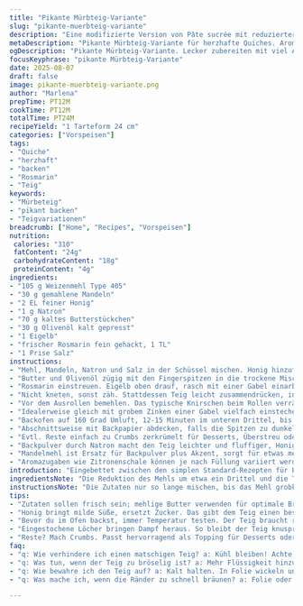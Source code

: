 ```yaml
---
title: "Pikante Mürbteig-Variante"
slug: "pikante-muerbteig-variante"
description: "Eine modifizierte Version von Pâte sucrée mit reduzierter Mehlsorte, angepassten Fettanteilen und einer Prise Rosmarin für mehr Tiefe. Butter wurde teils durch Olivenöl ersetzt, Zucker durch Honig und Backpulver durch Natron mit Zitronensaft geglättet. Die Teigkonsistenz wird schotterig, mit kleinen Stücken, noch vor dem Zusammenziehen. Erkennt man am Geräusch in der Küchenmaschine, einem leichten Rascheln, sobald der Teig bröselig wird. Eiermenge reduziert und durch Eigelb ersetzt für zartere Bindung. Wichtig: Dauer der Arbeit spürbar an der Temperatur des Teiges erkennen, nicht nur Zeit. Schmeckt sehr gut mit herben Belägen, passt zu pikanten Quiches oder kräftigem Käse."
metaDescription: "Pikante Mürbteig-Variante für herzhafte Quiches. Aromatisch durch Rosmarin, leicht und knusprig. Ideal für Käse- oder Gemüsefüllungen."
ogDescription: "Pikante Mürbteig-Variante. Lecker zubereiten mit viel Aroma von Rosmarin. Perfekt für herzhaften Genuss. Eignet sich für Quiches oder Tartes."
focusKeyphrase: "pikante Mürbteig-Variante"
date: 2025-08-07
draft: false
image: pikante-muerbteig-variante.png
author: "Marlena"
prepTime: PT12M
cookTime: PT12M
totalTime: PT24M
recipeYield: "1 Tarteform 24 cm"
categories: ["Vorspeisen"]
tags:
- "Quiche"
- "herzhaft"
- "backen"
- "Rosmarin"
- "Teig"
keywords:
- "Mürbeteig"
- "pikant backen"
- "Teigvariationen"
breadcrumb: ["Home", "Recipes", "Vorspeisen"]
nutrition: 
 calories: "310"
 fatContent: "24g"
 carbohydrateContent: "18g"
 proteinContent: "4g"
ingredients:
- "105 g Weizenmehl Type 405"
- "30 g gemahlene Mandeln"
- "2 EL feiner Honig"
- "1 g Natron"
- "70 g kaltes Butterstückchen"
- "30 g Olivenöl kalt gepresst"
- "1 Eigelb"
- "frischer Rosmarin fein gehackt, 1 TL"
- "1 Prise Salz"
instructions:
- "Mehl, Mandeln, Natron und Salz in der Schüssel mischen. Honig hinzufügen und unterrühren, sollte leicht klebrig wirken, sonst noch ein Löffel Wasser."
- "Butter und Olivenöl zügig mit den Fingerspitzen in die trockene Mischung reiben, bis es schotterig aussieht. Achtung: Nicht zu lange, sonst wird es schmierig."
- "Rosmarin einstreuen. Eigelb oben drauf, rasch mit einer Gabel einarbeiten, nur so lange bis der Teig zusammenkommt, klumpig und doch formenfähig."
- "Nicht kneten, sonst zäh. Stattdessen Teig leicht zusammendrücken, in Klarsichtfolie schlängeln und mindestens 20 Minuten kaltstellen; kälter macht fest für späteres Ausrollen."
- "Vor dem Ausrollen bemehlen. Das typische Knirschen beim Rollen verrät, ob die Masse noch zu kalt ist oder zu trocken – wichtig, um Risse zu vermeiden."
- "Idealerweise gleich mit grobem Zinken einer Gabel vielfach einstechen, dient als Dampfventil. Kein Blindbacken, dann wird die Textur krümelig-fest, wie sie soll."
- "Backofen auf 160 Grad Umluft, 12-15 Minuten im unteren Drittel, bis goldgelb und nicht zu braun an den Rändern, leicht fest anfühlend."
- "Abschnittsweise mit Backpapier abdecken, falls die Spitzen zu dunkel werden. Aromatisch leicht nach Rosmarin, aber nicht dominant — eher unterschwellig."
- "Evtl. Reste einfach zu Crumbs zerkrümelt für Desserts, Überstreu oder Eis."
- "Backpulver durch Natron macht den Teig leichter und fluffiger, Honig ersetzt Zucker mit weniger Süße und leichter Karamellnote, Olivenöl bringt samtige Herbheit."
- "Mandelmehl ist Ersatz für Backpulver plus Akzent, sorgt für etwas mehr Biss und tieferen Geschmack, verhindert zu totale Süße."
- "Aromazugaben wie Zitronenschale können je nach Füllung variiert werden, dann eher frisch und hell halten."
introduction: "Eingebettet zwischen den simplen Standard-Rezepten für Pâte sucrée, habe ich kleine Anpassungen gesucht. Die typische Mürbeteig-Süße sollte etwas abgefedert werden, um mehr Raum fürs Aroma zu lassen. Heraus kam eine pikante Mischung mit weniger industriellem Zucker, dafür mit Honig, der beim Backen eine leichte, kaum spürbare Karamellnote freisetzt. Die Kombination von Butter und einem Teil Olivenöl sorgt für eine festere, aber nicht zu bröselige Textur. Beim Natron als Treibmittel achte ich darauf, es mit einer säuerlichen Komponente wie Zitronensaft zu kombinieren, damit der pH-Wert stimmt und der Teig nicht bitter wird. Die Zugabe von Rosmarin zum Teig ist eine gewagte, aber spannende Note – die Kräuter-Öl-Kombination verleiht Tiefe, die ich bei pastellfarbenen Süßspeisen schätze. Wichtig: immer die Teigtemperatur fühlen, nicht stur nach Zeit arbeiten. Ideal für herzhafte Tartes verwende ich die Grundstruktur auch gern mit fein gehackten getrockneten Tomaten als Alternative. Dabei bleibt der Teig wunderbar formstabil, ohne spröde auszutrocknen."
ingredientsNote: "Die Reduktion des Mehls um etwa ein Drittel und die Teilung in Weizenmehl und feines Mandelmehl sind bewusst gewählt, um die Textur feiner zu machen und zugleich Geschmack und Biss zu sichern. Butter nur kalt schneiden, niemals zerlaufen lassen, gibt knackige Brösel statt matschiger Masse. Die Kombination von Honig als leichter Süßungsersatz und einem halben Teelöffel Natron macht den Teig fluffiger und luftiger. Olivenöl für einen herb-nussigen Unterton, der Butter allein fehlt. Frischer Rosmarin bringt Frische und verhindert zu süßen Eindruck. Stattdessen kann man auch Lavendel oder Thymian ausprobieren, je nach Füllung. Wichtig: Schmeckt man die einzelnen Zutaten vorher, lässt sich die Intensität besser abschätzen. Der Eigelb-Anteil sorgt für feinen Glanz und bessere Bindung ohne Überfeuchtung. Alternativ kann man ein ganzes Ei nehmen, gibt der Masse mehr Masse und gibt leichteren Umgang mit Feuchtigkeit. Bei knusprigen Teigen unbedingt vor Ausrollen kalt halten und Backblech vorheizen, manchmal wird die Unterseite sonst zu weich. Mehl mit Stärke mischen ist auch eine Option, aber dann weniger intensiv am Biss."
instructionsNote: "Die Zutaten nur so lange mischen, bis das Mehl grobkörnig mit Fettstückchen bedeckt ist. Kleine Butterstücke bleiben sichtbar, sie schmelzen dann im Ofen und sorgen für die Krümelstruktur. Werden die Butterstückchen zu warm und verschmelzen früh, verliert der Teig seinen Reiz und wird zu dicht. Die Arbeitsgeschwindigkeit ist das A und O: Schnell, aber kontrolliert arbeiten, damit der Teig kalt und bröselig bleibt. Das Eigelb erst zum Schluss nur gerade so einarbeiten, zu viel Bearbeitung vermehrt Kleberbildung im Mehl. Die Ruhezeit erlaubt dem Mehl Flüssigkeit aufzunehmen und dem Fett, wieder zu verhärten. Beim Ausrollen auf eine Dicke von etwa 3-4 mm achten, zu dünn reißt das Ganze schnell, zu dick wird das Resultat zu schwer und steif. Beim Einstanzen mit der Gabel darf der Teig nicht zerreißen, kann er das nicht, Ruhezeit verlängern. Backzeit variieren je nach Ofen, schauen auf Farbe und Rissfreiheit. Wenn der Teig an den Rändern zu schnell bräunt, vorher mit Folie abdecken. Nach dem Backen abkühlen lassen, so setzt sich die Struktur und wird knusprig. Das Geräusch beim Abkühlen leicht knistern, knackiger Rückmeldung. Will man süßere Variante, mehr Honig oder Puderzucker zuletzt drüber streuen. Eine zusätzliche Prise Salz hebt die Aromen, nie zu vernachlässigen. Vermeiden: Teig zu warm kneten, zu lange heben; sonst klebt er beim Backen an der Form."
tips:
- "Zutaten sollen frisch sein; mehlige Butter verwenden für optimale Bröseltextur. Kalte Elemente sind wichtig. Wer genau schaut, sieht kleine Stücke. Ideal ist eine Temperaturen, die kühl genug ist. Zu lange kneten, führt zu zähem Teig."
- "Honig bringt milde Süße, ersetzt Zucker. Das gibt dem Teig einen besonderen Charakter. Wer experimentieren will, kann Agavendicksaft probieren. Auch das reduziert die Süße; aber unbedingt im Verhältnis anpassen."
- "Bevor du im Ofen backst, immer Temperatur testen. Der Teig braucht richtige Wärme. Achte während des Backens auf die Farbe; Goldbraun ist oft der perfekte Punkt. Schaut genau hin, wenn die Ränder sich ändern."
- "Eingestochene Löcher bringen Dampf heraus. So bleibt der Teig knusprig. Achte darauf, Oberflächen nicht zu beschädigen. Garzeit anpassen. Unterschiedliche Öfen haben verschiedene Heizungen. Ein Blick auf den Fortschritt ist wichtig."
- "Reste? Mach Crumbs. Passt hervorragend als Topping für Desserts oder sogar für Eiskreationen. Beläge variieren je nach Lust und Laune. Die Struktur bleibt stabil, wenn alles gut gekühlt war. Das hilft, auch Turnovers herzustellen."
faq:
- "q: Wie verhindere ich einen matschigen Teig? a: Kühl bleiben! Achte, dass kein Wasser in den Teig gelangt. Auch Butterstücke müssen kalt sein. Kneten nur kurz!"
- "q: Was tun, wenn der Teig zu bröselig ist? a: Mehr Flüssigkeit hinzufügen. Ein paar Tropfen Wasser helfen. Aber sparsam verwenden. Zu viel machen ihn matschig."
- "q: Wie bewahre ich den Teig auf? a: Kalt halten. In Folie wickeln und im Kühlschrank lagern. Bis zu drei Tage frisch halten. Alternativ kann man auch einfrieren."
- "q: Was mache ich, wenn die Ränder zu schnell bräunen? a: Folie oder Backpapier auf die Ränder legen. Das schützt sie. Achte darauf; es kann leicht passieren."

---
```

